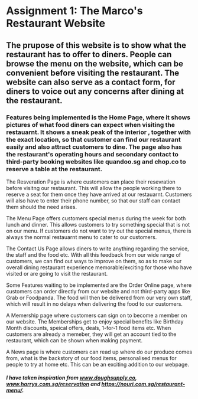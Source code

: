 # Assignment 1: The Marco's Restaurant Website

## The prupose of this website is to show what the restaurant has to offer to diners. People can browse the menu on the website, which can be convenient before visiting the restaurant. The website can also serve as a contact form, for diners to voice out any concerns after dining at the restaurant.

### Features being implemented is the Home Page, where it shows pictures of what food diners can expect when visiting the restauarnt. It shows a sneak peak of the interior , together with the exact location, so that customer can find our restaurant easily and also attract customers to dine. The page also has the restaurant's operating hours and secondary contact to third-party booking websites like quandoo.sg and chop.co to reserve a table at the restaurant.

The Resveration Page is where customers can place their resevration before visitng our restaurant. This will allow the people working there to reserve a seat for them once they have arrived at our restauarnt. Customers will also have to enter their phone number, so that our staff can contact them should the need arises.

The Menu Page offers customers special menus during the week for both lunch and dinner. This allows customers to try something special that is not on our menu. If customers do not want to try out the special menus, there is always the normal restauarnt menu to cater to our customers.

The Contact Us Page allows diners to write anything regarding the service, the staff and the food etc. With all this feedback from our wide range of customers, we can find out ways to improve on them, so as to make our overall dining restaurant experience memorable/exciting for those who have visited or are going to visit the restaurant. 

Some Features waiting to be implemented are the Order Online page, where customers can order directly from our website and not third-party apps like Grab or Foodpanda. The food will then be delivered from our very own staff, which will result in no delays when delivering the food to our customers.

A Memership page where customers can sign on to become a member on our website. The Memberships get to enjoy special benefits like Birthday Month discounts, speical offers, deals, 1-for-1 food items etc. When customers are already a memeber, they will get an account tied to the restaurant, which can be shown when making payment. 

A News page is where customers can read up where do our produce comes from, what is the backstory of our food items, personalised menus for people to try at home etc. This can be an exciting addition to our webpage.

##### I have taken inspiration from www.doughsupply.co, www.harrys.com.sg/reservation and https://nouri.com.sg/restaurant-menu/.
